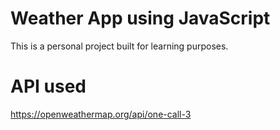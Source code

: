 # Weather App using JavaScript

This is a personal project built for learning purposes.

# API used
https://openweathermap.org/api/one-call-3




